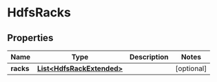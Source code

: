 
# HdfsRacks

## Properties
Name | Type | Description | Notes
------------ | ------------- | ------------- | -------------
**racks** | [**List&lt;HdfsRackExtended&gt;**](HdfsRackExtended.md) |  |  [optional]



